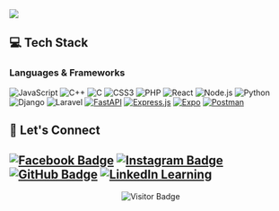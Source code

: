 <img src="https://readme-typing-svg.herokuapp.com/?font=Righteous&size=35&center=true&vCenter=true&width=500&height=70&duration=4000&lines=Hello+Developers!+👋;+I'm+Mico Rabino!;" />



## 💻 Tech Stack

### Languages & Frameworks
![JavaScript](https://img.shields.io/badge/-JavaScript-F7DF1E?style=for-the-badge&logo=javascript&logoColor=black)
![C++](https://img.shields.io/badge/-C++-00599C?style=for-the-badge&logo=c%2B%2B&logoColor=white)
![C](https://img.shields.io/badge/-C-A8B9CC?style=for-the-badge&logo=c&logoColor=white)
![CSS3](https://img.shields.io/badge/-CSS3-1572B6?style=for-the-badge&logo=css3&logoColor=white)
![PHP](https://img.shields.io/badge/-PHP-777BB4?style=for-the-badge&logo=php&logoColor=white)
![React](https://img.shields.io/badge/-React-61DAFB?style=for-the-badge&logo=react&logoColor=black)
![Node.js](https://img.shields.io/badge/-Node.js-339933?style=for-the-badge&logo=nodedotjs&logoColor=white)
![Python](https://img.shields.io/badge/-Python-3776AB?style=for-the-badge&logo=python&logoColor=white)
![Django](https://img.shields.io/badge/-Django-092E20?style=for-the-badge&logo=django&logoColor=white)
![Laravel](https://img.shields.io/badge/-Laravel-FF2D20?style=for-the-badge&logo=laravel&logoColor=white)
[![FastAPI](https://img.shields.io/badge/FastAPI-009485.svg?logo=fastapi&logoColor=white)](#)
[![Express.js](https://img.shields.io/badge/Express.js-%23404d59.svg?logo=express&logoColor=%2361DAFB)](#)
[![Expo](https://img.shields.io/badge/Expo-000020?logo=expo&logoColor=fff)](#)
[![Postman](https://img.shields.io/badge/Postman-FF6C37?logo=postman&logoColor=white)](#)




## 🤝 Let's Connect

[![Facebook Badge](https://img.shields.io/badge/Facebook-1877F2?style=for-the-badge&logo=facebook&logoColor=white)](https://www.facebook.com/micsrabs)
[![Instagram Badge](https://img.shields.io/badge/Instagram-E4405F?style=for-the-badge&logo=instagram&logoColor=white)](https://www.instagram.com/micoooo_24/)
[![GitHub Badge](https://img.shields.io/badge/GitHub-100000?style=for-the-badge&logo=github&logoColor=white)](https://github.com/Micooo24)
[![LinkedIn Learning](https://custom-icon-badges.demolab.com/badge/LinkedIn%20Learning-0A66C2?logo=linkedin-white&logoColor=fff)](https://www.linkedin.com/in/mico-rabino-916734323/)
---

<p align="center">
  <img src="https://visitor-badge.laobi.icu/badge?page_id=Micoooo24.Micooo24" alt="Visitor Badge">
</p>

